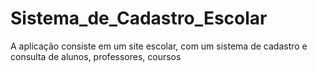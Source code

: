 # Sistema_de_Cadastro_Escolar
A aplicação consiste em um site escolar, com um sistema de cadastro e consulta de alunos, professores, coursos
